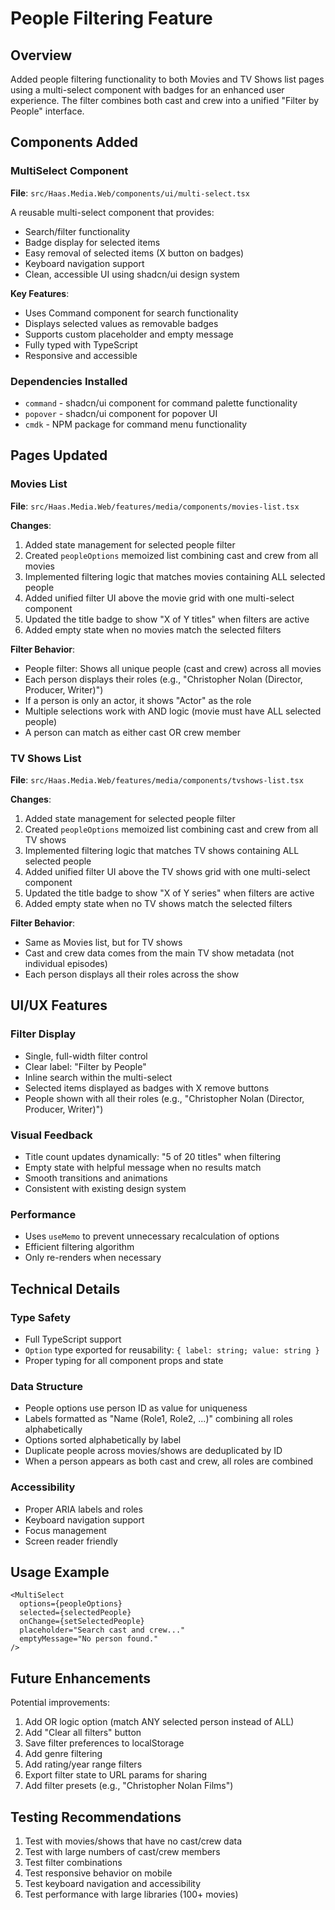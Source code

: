 # People Filtering Feature

## Overview

Added people filtering functionality to both Movies and TV Shows list pages using a multi-select component with badges for an enhanced user experience. The filter combines both cast and crew into a unified "Filter by People" interface.

## Components Added

### MultiSelect Component

**File**: `src/Haas.Media.Web/components/ui/multi-select.tsx`

A reusable multi-select component that provides:

- Search/filter functionality
- Badge display for selected items
- Easy removal of selected items (X button on badges)
- Keyboard navigation support
- Clean, accessible UI using shadcn/ui design system

**Key Features**:

- Uses Command component for search functionality
- Displays selected values as removable badges
- Supports custom placeholder and empty message
- Fully typed with TypeScript
- Responsive and accessible

### Dependencies Installed

- `command` - shadcn/ui component for command palette functionality
- `popover` - shadcn/ui component for popover UI
- `cmdk` - NPM package for command menu functionality

## Pages Updated

### Movies List

**File**: `src/Haas.Media.Web/features/media/components/movies-list.tsx`

**Changes**:

1. Added state management for selected people filter
2. Created `peopleOptions` memoized list combining cast and crew from all movies
3. Implemented filtering logic that matches movies containing ALL selected people
4. Added unified filter UI above the movie grid with one multi-select component
5. Updated the title badge to show "X of Y titles" when filters are active
6. Added empty state when no movies match the selected filters

**Filter Behavior**:

- People filter: Shows all unique people (cast and crew) across all movies
- Each person displays their roles (e.g., "Christopher Nolan (Director, Producer, Writer)")
- If a person is only an actor, it shows "Actor" as the role
- Multiple selections work with AND logic (movie must have ALL selected people)
- A person can match as either cast OR crew member

### TV Shows List

**File**: `src/Haas.Media.Web/features/media/components/tvshows-list.tsx`

**Changes**:

1. Added state management for selected people filter
2. Created `peopleOptions` memoized list combining cast and crew from all TV shows
3. Implemented filtering logic that matches TV shows containing ALL selected people
4. Added unified filter UI above the TV shows grid with one multi-select component
5. Updated the title badge to show "X of Y series" when filters are active
6. Added empty state when no TV shows match the selected filters

**Filter Behavior**:

- Same as Movies list, but for TV shows
- Cast and crew data comes from the main TV show metadata (not individual episodes)
- Each person displays all their roles across the show

## UI/UX Features

### Filter Display

- Single, full-width filter control
- Clear label: "Filter by People"
- Inline search within the multi-select
- Selected items displayed as badges with X remove buttons
- People shown with all their roles (e.g., "Christopher Nolan (Director, Producer, Writer)")

### Visual Feedback

- Title count updates dynamically: "5 of 20 titles" when filtering
- Empty state with helpful message when no results match
- Smooth transitions and animations
- Consistent with existing design system

### Performance

- Uses `useMemo` to prevent unnecessary recalculation of options
- Efficient filtering algorithm
- Only re-renders when necessary

## Technical Details

### Type Safety

- Full TypeScript support
- `Option` type exported for reusability: `{ label: string; value: string }`
- Proper typing for all component props and state

### Data Structure

- People options use person ID as value for uniqueness
- Labels formatted as "Name (Role1, Role2, ...)" combining all roles alphabetically
- Options sorted alphabetically by label
- Duplicate people across movies/shows are deduplicated by ID
- When a person appears as both cast and crew, all roles are combined

### Accessibility

- Proper ARIA labels and roles
- Keyboard navigation support
- Focus management
- Screen reader friendly

## Usage Example

```tsx
<MultiSelect
  options={peopleOptions}
  selected={selectedPeople}
  onChange={setSelectedPeople}
  placeholder="Search cast and crew..."
  emptyMessage="No person found."
/>
```

## Future Enhancements

Potential improvements:

1. Add OR logic option (match ANY selected person instead of ALL)
2. Add "Clear all filters" button
3. Save filter preferences to localStorage
4. Add genre filtering
5. Add rating/year range filters
6. Export filter state to URL params for sharing
7. Add filter presets (e.g., "Christopher Nolan Films")

## Testing Recommendations

1. Test with movies/shows that have no cast/crew data
2. Test with large numbers of cast/crew members
3. Test filter combinations
4. Test responsive behavior on mobile
5. Test keyboard navigation and accessibility
6. Test performance with large libraries (100+ movies)
